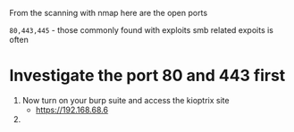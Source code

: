
From the scanning with nmap here are the open ports

`80,443,445` - those commonly found with exploits
smb related expoits is often

# Investigate the port 80 and 443 first

1. Now turn on your burp suite and access the kioptrix site
	- https://192.168.68.6
1. 